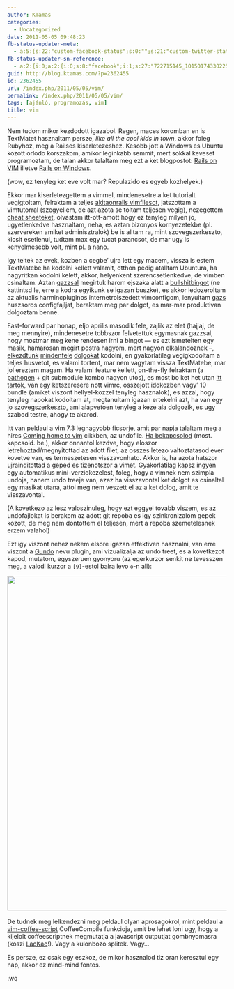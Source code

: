```yaml
---
author: KTamas
categories:
  - Uncategorized
date: 2011-05-05 09:48:23
fb-status-updater-meta:
  - a:5:{s:22:"custom-facebook-status";s:0:"";s:21:"custom-twitter-status";s:0:"";s:7:"fb-push";s:1:"1";s:7:"tw-push";s:1:"1";s:4:"push";s:1:"1";}
fb-status-updater-sn-reference:
  - a:2:{i:0;a:2:{i:0;s:8:"facebook";i:1;s:27:"722715145_10150174330225146";}i:1;a:2:{i:0;s:7:"twitter";i:1;s:17:"66047258235371520";}}
guid: http://blog.ktamas.com/?p=2362455
id: 2362455
url: /index.php/2011/05/05/vim/
permalink: /index.php/2011/05/05/vim/
tags: [ajánló, programozás, vim]
title: vim
---
```


Nem tudom mikor kezdodott igazabol. Regen, maces koromban en is TextMatet hasznaltam persze, _like all the cool kids in town_, akkor foleg Rubyhoz, meg a Railses kiserletezeshez. Kesobb jott a Windows es Ubuntu kozott orlodo korszakom, amikor leginkabb semmit, mert sokkal keveset programoztam, de talan akkor talaltam meg ezt a ket blogpostot: [Rails on VIM](http://akitaonrails.com/2009/01/04/rails-on-vim-in-english) illetve [Rails on Windows](http://www.akitaonrails.com/2009/01/13/the-best-environment-for-rails-on-windows).

(wow, ez tenyleg ket eve volt mar? Repulazido es egyeb kozhelyek.)

Ekkor mar kiserletezgettem a vimmel, mindenesetre a ket tutorialt vegigtoltam, felraktam a teljes [akitaonrails vimfilesot](https://github.com/akitaonrails/vimfiles), jatszottam a vimtutorral (szegyellem, de azt azota se toltam teljesen vegig), nezegettem [cheat sheeteket](http://www.viemu.com/a_vi_vim_graphical_cheat_sheet_tutorial.html), olvastam itt-ott-amott hogy ez tenyleg milyen jo, ugyetlenkedve hasznaltam, neha, es aztan bizonyos kornyezetekbe (pl. szervereken amiket adminisztralok) be is alltam ra, mint szovegszerkeszto, kicsit esetlenul, tudtam max egy tucat parancsot, de mar ugy is kenyelmesebb volt, mint pl. a nano.

Igy teltek az evek, kozben a cegbe&#8217; ujra lett egy macem, vissza is estem TextMatebe ha kodolni kellett valamit, otthon pedig atalltam Ubuntura, ha nagyritkan kodolni kelett, akkor, helyenkent szerencsetlenkedve, de vimben csinaltam. Aztan [gazzsal](http://github.com/gazs) megirtuk harom ejszaka alatt a [bullshitbingot](https://github.com/KTamas/bingo-nodejs) (ne kattintsd le, erre a kodra egyikunk se igazan buszke), es akkor ledozeroltam az aktualis harmincpluginos internetrolszedett vimconfigom, lenyultam [gazs](http://bergengocia.net/) huszsoros configfajljat, beraktam meg par dolgot, es mar-mar produktivan dolgoztam benne.

Fast-forward par honap, eljo aprilis masodik fele, zajlik az elet (hajjaj, de meg mennyire), mindenesetre tobbszor felvetettuk egymasnak gazzsal, hogy mostmar meg kene rendesen irni a bingot &#8212; es ezt ismetelten egy masik, hamarosan megirt postra hagyom, mert nagyon elkalandoznek &#8211;, [elkezdtunk](http://github.com/KTamas/googlesets) [mindenfele](http://github.com/KTamas/bingoprototype) [dolgokat](http://github.com/KTamas/scrobbletuberepeat) kodolni, en gyakorlatilag vegigkodoltam a teljes husvetot, es valami tortent, mar nem vagytam vissza TextMatebe, mar jol ereztem magam. Ha valami feature kellett, on-the-fly felraktam (a [pathogen](http://www.vim.org/scripts/script.php?script_id=2332) + git submodule kombo nagyon utos), es most bo ket het utan [itt tartok](https://github.com/ktamas/vimfiles), van egy ketszeresere nott vimrc, osszejott idokozben vagy&#8217; 10 bundle (amiket viszont hellyel-kozzel tenyleg hasznalok), es azzal, hogy tenyleg napokat kodoltam at, megtanultam igazan ertekelni azt, ha van egy jo szovegszerkeszto, ami alapvetoen tenyleg a keze ala dolgozik, es ugy szabod testre, ahogy te akarod.

Itt van peldaul a vim 7.3 legnagyobb ficsorje, amit par napja talaltam meg a hires [Coming home to vim](http://stevelosh.com/blog/2010/09/coming-home-to-vim/) cikkben, az undofile. [Ha bekapcsolod](https://github.com/KTamas/vimfiles/blob/master/vimrc#L64) (most. kapcsold. be.), akkor onnantol kezdve, hogy eloszor letrehoztad/megnyitottad az adott filet, az osszes letezo valtoztatasod ever kovetve van, es termeszetesen visszavonhato. Akkor is, ha azota hatszor ujrainditottad a geped es tizenotszor a vimet. Gyakorlatilag kapsz ingyen egy automatikus mini-verziokezelest, foleg, hogy a vimnek nem szimpla undoja, hanem undo treeje van, azaz ha visszavontal ket dolgot es csinaltal egy masikat utana, attol meg nem veszett el az a ket dolog, amit te visszavontal.

(A kovetkezo az lesz valoszinuleg, hogy ezt eggyel tovabb viszem, es az undofajlokat is berakom az adott git repoba es igy szinkronizalom gepek kozott, de meg nem dontottem el teljesen, mert a repoba szemetelesnek erzem valahol)

Ezt igy viszont nehez nekem elsore igazan effektiven hasznalni, van erre viszont a [Gundo](https://github.com/sjl/gundo.vim) nevu plugin, ami vizualizalja az undo treet, es a kovetkezot kapod, mutatom, egyszeruen gyonyoru (az egerkurzor senkit ne tevesszen meg, a valodi kurzor a `[9]`-estol balra levo `o`-n all):

[<img class="aligncenter size-full wp-image-2362456" title="Gundo" src="/wp-content/uploads/2011/05/Screenshot.png" alt="" width="1024" height="768" srcset="/wp-content/uploads/2011/05/Screenshot.png 1024w, /wp-content/uploads/2011/05/Screenshot-300x225.png 300w" sizes="(max-width: 1024px) 100vw, 1024px" />](/wp-content/uploads/2011/05/Screenshot.png)

De tudnek meg lelkendezni meg peldaul olyan aprosagokrol, mint peldaul a [vim-coffee-script](https://github.com/kchmck/vim-coffee-script) CoffeeCompile funkcioja, amit be lehet loni ugy, hogy a kijelolt coffeescriptnek megmutatja a javascript outputjat gombnyomasra (koszi [LacKac](http://lackac.hu/)!). Vagy a kulonbozo splitek. Vagy&#8230;

Es persze, ez csak egy eszkoz, de mikor hasznalod tiz oran keresztul egy nap, akkor ez mind-mind fontos.

<ESC>:wq
